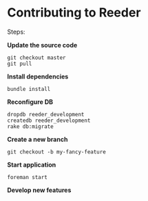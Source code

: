 # Contributing to Reeder

Steps:

**Update the source code**

```
git checkout master
git pull
```

**Install dependencies**

```
bundle install
```

**Reconfigure DB**

```
dropdb reeder_development
createdb reeder_development
rake db:migrate
```

**Create a new branch**

```
git checkout -b my-fancy-feature
```

**Start application**

```
foreman start
```

**Develop new features**